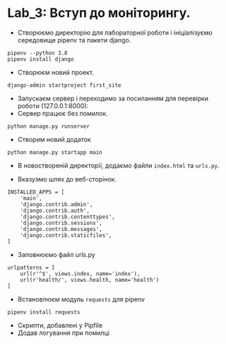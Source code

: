 # Lab_3: Вступ до моніторингу.

+ Створюємо директорію для лабораторної роботи і ініціалізуємо середовище pipenv та пакети django.
```
pipenv --python 3.8
pipenv install django
```
+ Створюєм новий проект.
```
django-admin startproject first_site
``` 
+  Запускаєм сервер і переходимо за посиланням для перевірки роботи (127.0.0.1:8000):
+  Сервер працює без помилок.
```
python manage.py runserver
```
+ Створим новий додаток
```
python manage.py startapp main
```
+ В новоствореній директорії, додаємо файли `index.html` та `urls.py`.

+ Вказуэмо шлях до веб-сторінок. 
```
INSTALLED_APPS = [
    'main',
    'django.contrib.admin',
    'django.contrib.auth',
    'django.contrib.contenttypes',
    'django.contrib.sessions',
    'django.contrib.messages',
    'django.contrib.staticfiles',
]
```

+ Заповнюємо файл urls.py
```
urlpatterns = [
    url(r'^$', views.index, name='index'),
    url(r'health/', views.health, name='health')
]
```

+ Встановлюєм модуль `requests` для pipenv
```
pipenv install requests
```
+ Скрипти, добавлені у Pipfile
+ Додав логування при помилці
